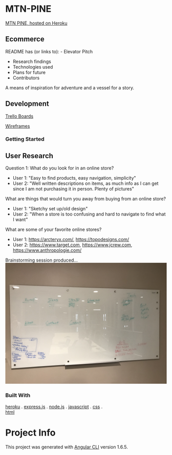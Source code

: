# MTN-PINE

[MTN PINE, hosted on Heroku](https://mtnpine.herokuapp.com)

## Ecommerce

README has (or links to): - Elevator Pitch
- Research findings
- Technologies used
- Plans for future
- Contributors

A means of inspiration for adventure and a vessel for a story. 

## Development

[Trello Boards](https://trello.com/mtnpine)

[Wireframes](#)

### Getting Started

## User Research

Question 1: 
What do you look for in an online store?

 - User 1: "Easy to find products, easy navigation, simplicity"
 - User 2: "Well written descriptions on items, as much info as I can get since I am not purchasing it in person.  Plenty of pictures"

What are things that would turn you away from buying from an online store? 

- User 1: "Sketchy set up/old design"
- User 2: "When a store is too confusing and hard to navigate to find what I want"

What are some of your favorite online stores? 

 - User 1: https://arcteryx.com/, https://topodesigns.com/
 - User 2: https://www.target.com, https://www.jcrew.com, https://www.anthropologie.com/



Brainstorming session produced...
![Brainstorming Round One](brainstorming.JPG)

### Built With
  [heroku](https://www.heroku.com/home) .
  [express.js](https://expressjs.com) . 
  [node.js](https://nodejs.org/en/) . 
  [javascript](https://developer.mozilla.org/en-US/docs/Web/JavaScript) . 
  [css](https://developer.mozilla.org/en-US/docs/Web/CSS) .  
  [html](https://developer.mozilla.org/en-US/docs/Web/HTML)

# Project Info

This project was generated with [Angular CLI](https://github.com/angular/angular-cli) version 1.6.5.